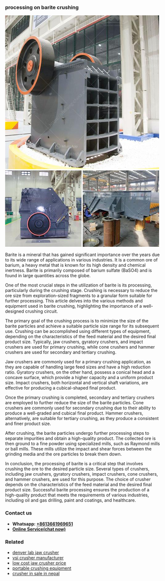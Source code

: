 <h3>processing on barite crushing</h3><img src='1708498208.jpg' alt=''><p>Barite is a mineral that has gained significant importance over the years due to its wide range of applications in various industries. It is a common ore of barium, a heavy metal that is known for its high density and chemical inertness. Barite is primarily composed of barium sulfate (BaSO4) and is found in large quantities across the globe.</p><p>One of the most crucial steps in the utilization of barite is its processing, particularly during the crushing stage. Crushing is necessary to reduce the ore size from exploration-sized fragments to a granular form suitable for further processing. This article delves into the various methods and equipment used in barite crushing, highlighting the importance of a well-designed crushing circuit.</p><p>The primary goal of the crushing process is to minimize the size of the barite particles and achieve a suitable particle size range for its subsequent use. Crushing can be accomplished using different types of equipment, depending on the characteristics of the feed material and the desired final product size. Typically, jaw crushers, gyratory crushers, and impact crushers are used for primary crushing, while cone crushers and hammer crushers are used for secondary and tertiary crushing.</p><p>Jaw crushers are commonly used for a primary crushing application, as they are capable of handling large feed sizes and have a high reduction ratio. Gyratory crushers, on the other hand, possess a conical head and a concave surface, which provide a higher capacity and a uniform product size. Impact crushers, both horizontal and vertical shaft variations, are effective for producing a cubical-shaped final product.</p><p>Once the primary crushing is completed, secondary and tertiary crushers are employed to further reduce the size of the barite particles. Cone crushers are commonly used for secondary crushing due to their ability to produce a well-graded and cubical final product. Hammer crushers, alternatively, are suitable for tertiary crushing, as they produce a consistent and finer product size.</p><p>After crushing, the barite particles undergo further processing steps to separate impurities and obtain a high-quality product. The collected ore is then ground to a fine powder using specialized mills, such as Raymond mills or ball mills. These mills utilize the impact and shear forces between the grinding media and the ore particles to break them down.</p><p>In conclusion, the processing of barite is a critical step that involves crushing the ore to the desired particle size. Several types of crushers, including jaw crushers, gyratory crushers, impact crushers, cone crushers, and hammer crushers, are used for this purpose. The choice of crusher depends on the characteristics of the feed material and the desired final product size. Successful barite processing ensures the production of a high-quality product that meets the requirements of various industries, including oil and gas drilling, paint and coatings, and healthcare.</p><h3>Contact us</h3><ul><li><strong>Whatsapp:&nbsp;<a href="https://wa.me/8613661969651">+8613661969651</a></strong></li><li><a href="https://swt.shibang-china.com/?git&amp;zhl&amp;processing on barite crushing"><strong>Online Service(chat now)</strong></a></li></ul><h3>Related</h3><ul><li><a href='denver lab jaw crusher.md'>denver lab jaw crusher</a></li><li><a href='vsi crusher manufacturer.md'>vsi crusher manufacturer</a></li><li><a href='low cost jaw crusher price.md'>low cost jaw crusher price</a></li><li><a href='portable crushing equipment.md'>portable crushing equipment</a></li><li><a href='crusher in sale in nepal.md'>crusher in sale in nepal</a></li></ul>